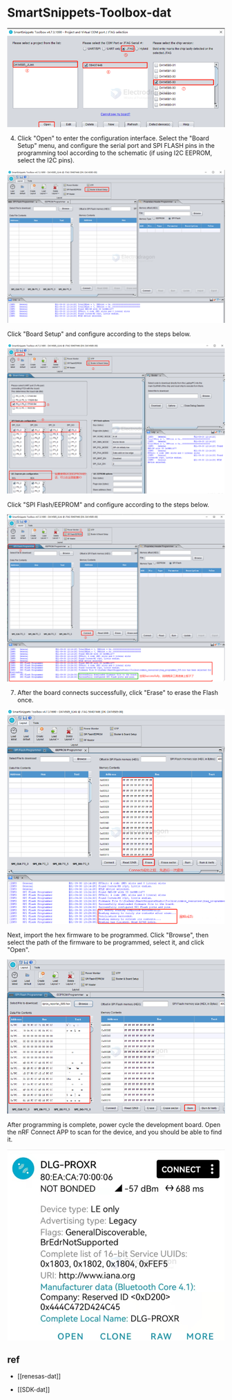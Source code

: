 # SmartSnippets-Toolbox-dat


![](2025-09-24-15-42-27.png)


4. Click "Open" to enter the configuration interface. Select the "Board Setup" menu, and configure the serial port and SPI FLASH pins in the programming tool according to the schematic (if using I2C EEPROM, select the I2C pins).

![](2025-09-24-15-43-19.png)

Click "Board Setup" and configure according to the steps below.

![](2025-09-24-15-45-11.png)

Click "SPI Flash/EEPROM" and configure according to the steps below.

![](2025-09-24-15-46-23.png)

7. After the board connects successfully, click "Erase" to erase the Flash once.

![](2025-09-24-15-47-04.png)

Next, import the hex firmware to be programmed. Click "Browse", then select the path of the firmware to be programmed, select it, and click "Open".

![](2025-09-24-15-47-33.png)

After programming is complete, power cycle the development board. Open the nRF Connect APP to scan for the device, and you should be able to find it.

![](2025-09-24-15-47-59.png)


## ref 

- [[renesas-dat]]

- [[SDK-dat]]